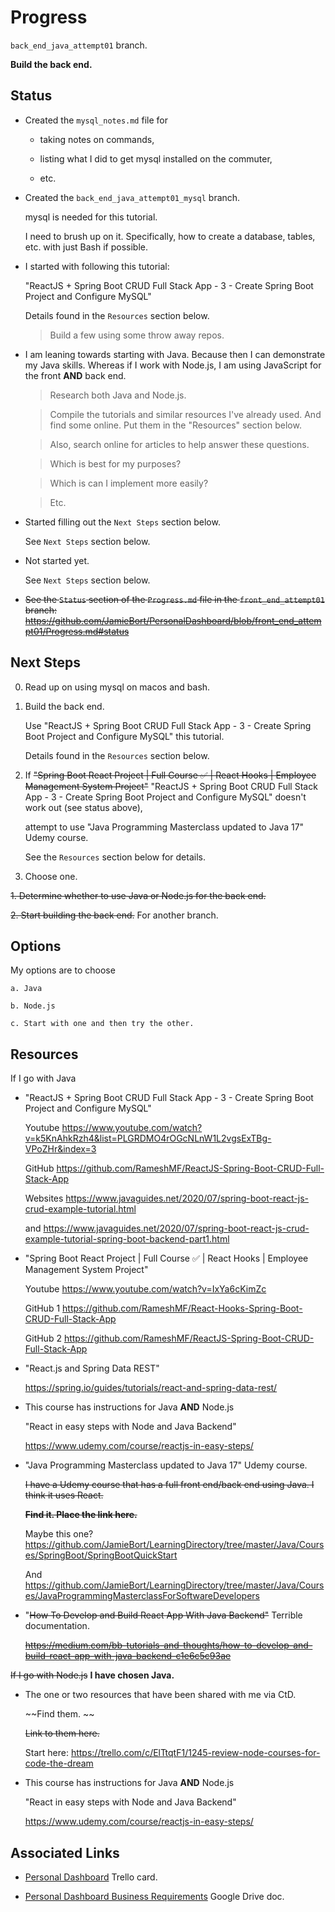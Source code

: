 # Progress

`back_end_java_attempt01` branch.

**Build the back end.**

## Status

* Created the `mysql_notes.md` file for 

    * taking notes on commands,

    * listing what I did to get mysql installed on the commuter,

    * etc.

* Created the `back_end_java_attempt01_mysql` branch.

    mysql is needed for this tutorial. 

    I need to brush up on it. Specifically, how to create a database, tables, etc. with just Bash if possible.

* I started with following this tutorial:

    "ReactJS + Spring Boot CRUD Full Stack App - 3 - Create Spring Boot Project and Configure MySQL"

    Details found in the `Resources` section below.

    >Build a few using some throw away repos.

* I am leaning towards starting with Java. Because then I can demonstrate my Java skills. Whereas if I work with Node.js, I am using JavaScript for the front **AND** back end.

    >Research both Java and Node.js.

    >Compile the tutorials and similar resources I've already used. And find some online. Put them in the "Resources" section below.

    >Also, search online for articles to help answer these questions.

    >Which is best for my purposes?

    >Which is can I implement more easily?

    >Etc.

*   Started filling out the `Next Steps` section below.

    See `Next Steps` section below.

*   Not started yet.

    See `Next Steps` section below.

* ~~See the `Status` section of the `Progress.md` file in the `front_end_attempt01` branch:~~
~~https://github.com/JamieBort/PersonalDashboard/blob/front_end_attempt01/Progress.md#status~~

## Next Steps

0. Read up on using mysql on macos and bash.

1. Build the back end.

    Use "ReactJS + Spring Boot CRUD Full Stack App - 3 - Create Spring Boot Project and Configure MySQL" this tutorial.

    Details found in the `Resources` section below.

2. If ~~"Spring Boot React Project | Full Course ✅ | React Hooks | Employee Management System Project"~~ "ReactJS + Spring Boot CRUD Full Stack App - 3 - Create Spring Boot Project and Configure MySQL" doesn't work out (see status above),

    attempt to use "Java Programming Masterclass updated to Java 17" Udemy course.

    See the `Resources` section below for details.

3. Choose one.

~~1. Determine whether to use Java or Node.js for the back end.~~

~~2. Start building the back end.~~ For another branch.

## Options

My options are to choose 

    a. Java

    b. Node.js

    c. Start with one and then try the other.

## Resources

If I go with Java

* "ReactJS + Spring Boot CRUD Full Stack App - 3 - Create Spring Boot Project and Configure MySQL"

    Youtube
    https://www.youtube.com/watch?v=k5KnAhkRzh4&list=PLGRDMO4rOGcNLnW1L2vgsExTBg-VPoZHr&index=3

    GitHub
    https://github.com/RameshMF/ReactJS-Spring-Boot-CRUD-Full-Stack-App

    Websites
    https://www.javaguides.net/2020/07/spring-boot-react-js-crud-example-tutorial.html

    and 
    https://www.javaguides.net/2020/07/spring-boot-react-js-crud-example-tutorial-spring-boot-backend-part1.html

* "Spring Boot React Project | Full Course ✅ | React Hooks | Employee Management System Project"

    Youtube
    https://www.youtube.com/watch?v=IxYa6cKimZc

    GitHub 1
    https://github.com/RameshMF/React-Hooks-Spring-Boot-CRUD-Full-Stack-App

    GitHub 2
    https://github.com/RameshMF/ReactJS-Spring-Boot-CRUD-Full-Stack-App

* "React.js and Spring Data REST"

    https://spring.io/guides/tutorials/react-and-spring-data-rest/

* This course has instructions for Java **AND** Node.js

    "React in easy steps with Node and Java Backend"

    https://www.udemy.com/course/reactjs-in-easy-steps/

* "Java Programming Masterclass updated to Java 17" Udemy course.

    ~~I have a Udemy course that has a full front end/back end using Java. I think it uses React.~~

    ~~**Find it. Place the link here.**~~

    Maybe this one? https://github.com/JamieBort/LearningDirectory/tree/master/Java/Courses/SpringBoot/SpringBootQuickStart

    And https://github.com/JamieBort/LearningDirectory/tree/master/Java/Courses/JavaProgrammingMasterclassForSoftwareDevelopers

* "~~How To Develop and Build React App With Java Backend"~~ Terrible documentation.

    ~~https://medium.com/bb-tutorials-and-thoughts/how-to-develop-and-build-react-app-with-java-backend-c1e6c5c93ae~~

~~If I go with Node.js~~ **I have chosen Java.**

* The one or two resources that have been shared with me via CtD.

    ~~Find them. ~~
    
    ~~Link to them here.~~

    Start here: https://trello.com/c/ElTtqtF1/1245-review-node-courses-for-code-the-dream

* This course has instructions for Java **AND** Node.js

    "React in easy steps with Node and Java Backend"

    https://www.udemy.com/course/reactjs-in-easy-steps/

## Associated Links

* [Personal Dashboard](https://trello.com/c/XdNG65rY/154-personal-dashboard) Trello card.

* [Personal Dashboard Business Requirements](https://docs.google.com/document/d/1KQw0Kq4O_SCzxrQZaZg0MucxXqoEE0kOTe9mDmxpD2M/edit#) Google Drive doc.